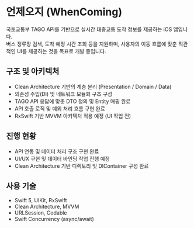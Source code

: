 
# 언제오지 (WhenComing)

국토교통부 TAGO API를 기반으로 실시간 대중교통 도착 정보를 제공하는 iOS 앱입니다.  
버스 정류장 검색, 도착 예정 시간 조회 등을 지원하며, 사용자의 이동 흐름에 맞춘 직관적인 UI를 제공하는 것을 목표로 개발 중입니다.

## 구조 및 아키텍처

- Clean Architecture 기반의 계층 분리 (Presentation / Domain / Data)
- 의존성 주입(DI) 및 네트워크 모듈화 구조 구성
- TAGO API 응답에 맞춘 DTO 정의 및 Entity 매핑 완료
- API 호출 로직 및 예외 처리 흐름 구현 완료
- RxSwift 기반 MVVM 아키텍처 적용 예정 (UI 작업 전)

## 진행 현황

- API 연동 및 데이터 처리 구조 구현 완료
- UI/UX 구현 및 데이터 바인딩 작업 진행 예정
- Clean Architecture 기반 디렉토리 및 DIContainer 구성 완료

## 사용 기술

- Swift 5, UIKit, RxSwift
- Clean Architecture, MVVM
- URLSession, Codable
- Swift Concurrency (async/await)
